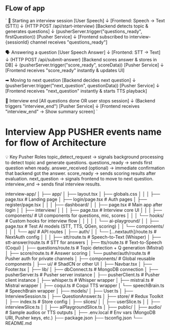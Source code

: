  
 
 ## FLow of app 

`
🎤 Starting an interview session
[User Speech] 
     ↓
[Frontend: Speech → Text (STT)] 
     ↓ (HTTP POST /api/start-interview)
[Backend detects topic & generates questions] 
     ↓ (pusherServer.trigger("questions_ready", firstQuestion))
[Pusher Service]
     ↓
[Frontend subscribed to interview-{sessionId} channel receives "questions_ready"]


🗣 Answering a question
[User Speech Answer]
     ↓
[Frontend: STT → Text]
     ↓ (HTTP POST /api/submit-answer)
[Backend scores answer & stores in DB]
     ↓ (pusherServer.trigger("score_ready", scoreData))
[Pusher Service]
     ↓
[Frontend receives "score_ready" instantly & updates UI]


➡ Moving to next question
[Backend decides next question]
     ↓ (pusherServer.trigger("next_question", questionData))
[Pusher Service]
     ↓
[Frontend receives "next_question" instantly & starts TTS playback]


🏁 Interview end
[All questions done OR user stops session]
     ↓ (Backend triggers "interview_end")
[Pusher Service]
     ↓
[Frontend receives "interview_end" → Show summary screen]
`


# Interview App PUSHER events name for flow of Architecture
💡 Key Pusher Roles
topic_detect_request → signals background processing to detect topic and generate questions.
questions_ready → sends first question when ready.
answer_received (optional) → immediate confirmation that backend got the answer.
score_ready → sends scoring results after evaluation.
next_question → signals frontend to move to next question.
interview_end → sends final interview results.






interview-app/
│
├── app/
│   ├── layout.tsx
│   ├── globals.css
│   │
│   ├── page.tsx                  # Landing page
│   ├── login/page.tsx             # Auth pages
│   ├── register/page.tsx
│   │
│   ├── dashboard/
│   │   ├── page.tsx               # Main app after login
│   │   ├── interview/
│   │   │   ├── page.tsx           # Interview core UI
│   │   │   ├── components/        # UI components for questions, mic, scores
│   │   │   └── hooks/              # Custom hooks for interview flow
│   │   │
│   │   └── ai-playground/
│   │       ├── page.tsx           # Test AI models (STT, TTS, QGen, scoring)
│   │       └── components/
│   │
│   └── api/                       # API routes
│       ├── auth/
│       │   └── [...nextauth]/route.ts # NextAuth config
│       │
│       ├── stt/route.ts           # Speech-to-Text (Whisper)
│       ├── stt-answer/route.ts    # STT for answers
│       ├── tts/route.ts           # Text-to-Speech (Coqui)
│       ├── questions/route.ts     # Topic detection + Q generation (Mistral)
│       ├── score/route.ts         # Answer scoring
│       └── pusher/auth/route.ts   # Pusher auth for private channels
│
├── components/                    # Global reusable components
│   ├── ui/                         # ShadCN or other UI
│   ├── Navbar.tsx
│   ├── Footer.tsx
│
├── lib/
│   ├── dbConnect.ts                # MongoDB connection
│   ├── pusherServer.ts             # Pusher server instance
│   ├── pusherClient.ts             # Pusher client instance
│   ├── whisper.ts                  # Whisper wrapper
│   ├── mistral.ts                  # Mistral wrapper
│   ├── coqui.ts                    # Coqui TTS wrapper
│   └── speechBrain.ts              # SpeechBrain wrapper
│
├── models/
│   ├── User.ts
│   ├── InterviewSession.ts
│   ├── QuestionAnswer.ts
│
├── store/                          # Redux Toolkit
│   ├── index.ts                    # Store config
│   ├── slices/
│   │   ├── userSlice.ts
│   │   ├── interviewSlice.ts
│   │   ├── aiPlaygroundSlice.ts
│
├── public/
│   ├── audio/                      # Sample audios or TTS outputs
│
├── .env.local                      # Env vars (MongoDB URI, Pusher keys, etc.)
├── package.json
├── tsconfig.json
└── README.md
